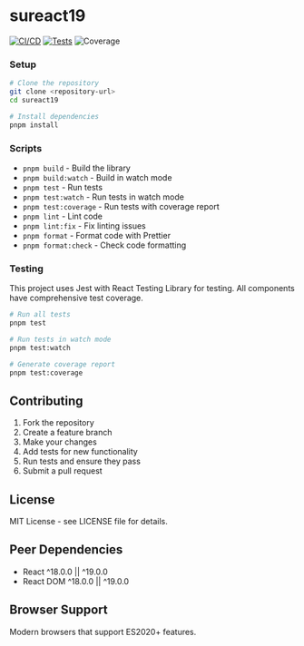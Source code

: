 # sureact19

[comment]: <> (musím to vložit do [] protože je tam i odkaz)

[![CI/CD](https://img.shields.io/badge/CI%2FCD-pending-yellow)](https://github.com/actions) [![Tests](https://img.shields.io/badge/tests-passing-green)](#testing) ![Coverage](https://img.shields.io/badge/coverage-80%25-brightgreen)

### Setup

```bash
# Clone the repository
git clone <repository-url>
cd sureact19

# Install dependencies
pnpm install
```

### Scripts

- `pnpm build` - Build the library
- `pnpm build:watch` - Build in watch mode
- `pnpm test` - Run tests
- `pnpm test:watch` - Run tests in watch mode
- `pnpm test:coverage` - Run tests with coverage report
- `pnpm lint` - Lint code
- `pnpm lint:fix` - Fix linting issues
- `pnpm format` - Format code with Prettier
- `pnpm format:check` - Check code formatting

### Testing

This project uses Jest with React Testing Library for testing. All components have comprehensive test coverage.

```bash
# Run all tests
pnpm test

# Run tests in watch mode
pnpm test:watch

# Generate coverage report
pnpm test:coverage
```

## Contributing

1. Fork the repository
2. Create a feature branch
3. Make your changes
4. Add tests for new functionality
5. Run tests and ensure they pass
6. Submit a pull request

## License

MIT License - see LICENSE file for details.

## Peer Dependencies

- React ^18.0.0 || ^19.0.0
- React DOM ^18.0.0 || ^19.0.0

## Browser Support

Modern browsers that support ES2020+ features.
